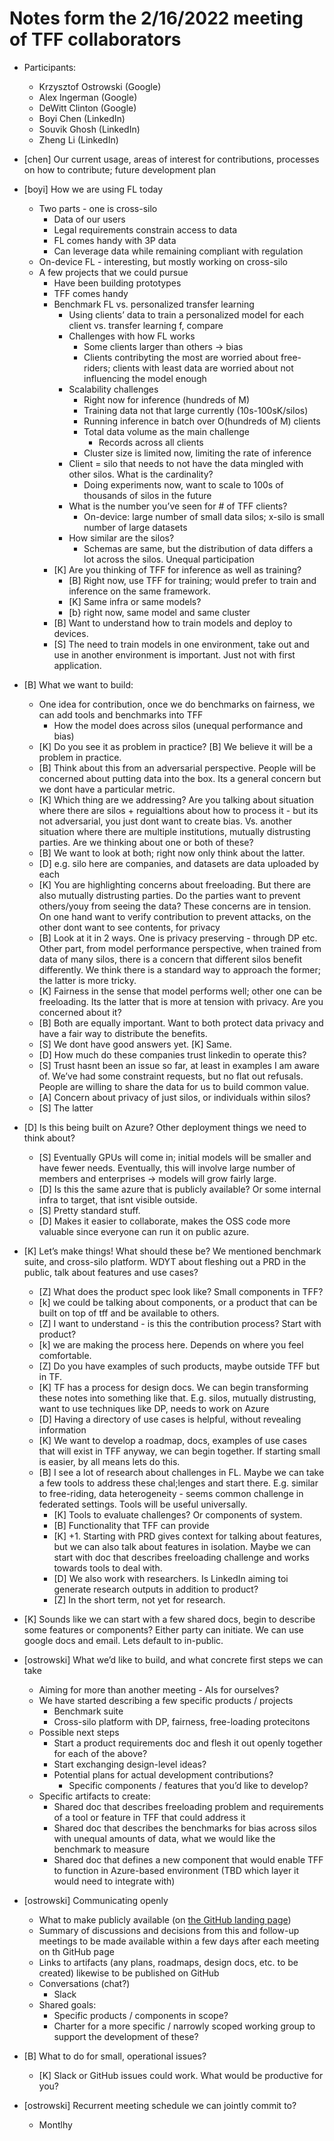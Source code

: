 # Notes form the 2/16/2022 meeting of TFF collaborators

*   Participants:

    *   Krzysztof Ostrowski (Google)
    *   Alex Ingerman (Google)
    *   DeWitt Clinton (Google)
    *   Boyi Chen (LinkedIn)
    *   Souvik Ghosh (LinkedIn)
    *   Zheng Li (LinkedIn)

*   [chen] Our current usage, areas of interest for contributions, processes on
    how to contribute; future development plan

*   [boyi] How we are using FL today

    *   Two parts - one is cross-silo
        *   Data of our users
        *   Legal requirements constrain access to data
        *   FL comes handy with 3P data
        *   Can leverage data while remaining compliant with regulation
    *   On-device FL - interesting, but mostly working on cross-silo
    *   A few projects that we could pursue
        *   Have been building prototypes
        *   TFF comes handy
        *   Benchmark FL vs. personalized transfer learning
            *   Using clients’ data to train a personalized model for each
                client vs. transfer learning f, compare
            *   Challenges with how FL works
                *   Some clients larger than others -> bias
                *   Clients contribyting the most are worried about free-riders;
                    clients with least data are worried about not influencing
                    the model enough
            *   Scalability challenges
                *   Right now for inference (hundreds of M)
                *   Training data not that large currently (10s-100sK/silos)
                *   Running inference in batch over O(hundreds of M) clients
                *   Total data volume as the main challenge
                    *   Records across all clients
                *   Cluster size is limited now, limiting the rate of inference
            *   Client = silo that needs to not have the data mingled with other
                silos. What is the cardinality?
                *   Doing experiments now, want to scale to 100s of thousands of
                    silos in the future
            *   What is the number you’ve seen for # of TFF clients?
                *   On-device: large number of small data silos; x-silo is small
                    number of large datasets
            *   How similar are the silos?
                *   Schemas are same, but the distribution of data differs a lot
                    across the silos. Unequal participation
        *   [K] Are you thinking of TFF for inference as well as training?
            *   [B] Right now, use TFF for training; would prefer to train and
                inference on the same framework.
            *   [K] Same infra or same models?
            *   [b} right now, same model and same cluster
        *   [B] Want to understand how to train models and deploy to devices.
        *   [S] The need to train models in one environment, take out and use in
            another environment is important. Just not with first application.

*   [B] What we want to build:

    *   One idea for contribution, once we do benchmarks on fairness, we can add
        tools and benchmarks into TFF
        *   How the model does across silos (unequal performance and bias)
    *   [K] Do you see it as problem in practice? [B] We believe it will be a
        problem in practice.
    *   [B] Think about this from an adversarial perspective. People will be
        concerned about putting data into the box. Its a general concern but we
        dont have a particular metric.
    *   [K] Which thing are we addressing? Are you talking about situation where
        there are silos + reguialtions about how to process it - but its not
        adversarial, you just dont want to create bias. Vs. another situation
        where there are multiple institutions, mutually distrusting parties. Are
        we thinking about one or both of these?
    *   [B] We want to look at both; right now only think about the latter.
    *   [D] e.g. silo here are companies, and datasets are data uploaded by each
    *   [K] You are highlighting concerns about freeloading. But there are also
        mutually distrusting parties. Do the parties want to prevent others/youy
        from seeing the data? These concerns are in tension. On one hand want to
        verify contribution to prevent attacks, on the other dont want to see
        contents, for privacy
    *   [B] Look at it in 2 ways. One is privacy preserving - through DP etc.
        Other part, from model performance perspective, when trained from data
        of many silos, there is a concern that different silos benefit
        differently. We think there is a standard way to approach the former;
        the latter is more tricky.
    *   [K] Fairness in the sense that model performs well; other one can be
        freeloading. Its the latter that is more at tension with privacy. Are
        you concerned about it?
    *   [B] Both are equally important. Want to both protect data privacy and
        have a fair way to distribute the benefits.
    *   [S] We dont have good answers yet. [K] Same.
    *   [D] How much do these companies trust linkedin to operate this?
    *   [S] Trust hasnt been an issue so far, at least in examples I am aware
        of. We’ve had some constraint requests, but no flat out refusals. People
        are willing to share the data for us to build common value.
    *   [A] Concern about privacy of just silos, or individuals within silos?
    *   [S] The latter

*   [D] Is this being built on Azure? Other deployment things we need to think
    about?

    *   [S] Eventually GPUs will come in; initial models will be smaller and
        have fewer needs. Eventually, this will involve large number of members
        and enterprises → models will grow fairly large.
    *   [D] Is this the same azure that is publicly available? Or some internal
        infra to target, that isnt visible outside.
    *   [S] Pretty standard stuff.
    *   [D] Makes it easier to collaborate, makes the OSS code more valuable
        since everyone can run it on public azure.

*   [K] Let’s make things! What should these be? We mentioned benchmark suite,
    and cross-silo platform. WDYT about fleshing out a PRD in the public, talk
    about features and use cases?

    *   [Z] What does the product spec look like? Small components in TFF?
    *   [k] we could be talking about components, or a product that can be built
        on top of tff and be available to others.
    *   [Z] I want to understand - is this the contribution process? Start with
        product?
    *   [k] we are making the process here. Depends on where you feel
        comfortable.
    *   [Z] Do you have examples of such products, maybe outside TFF but in TF.
    *   [K] TF has a process for design docs. We can begin transforming these
        notes into something like that. E.g. silos, mutually distrusting, want
        to use techniques like DP, needs to work on Azure
    *   [D] Having a directory of use cases is helpful, without revealing
        information
    *   [K] We want to develop a roadmap, docs, examples of use cases that will
        exist in TFF anyway, we can begin together. If starting small is easier,
        by all means lets do this.
    *   [B] I see a lot of research about challenges in FL. Maybe we can take a
        few tools to address these chal;lenges and start there. E.g. similar to
        free-riding, data heterogeneity - seems common challenge in federated
        settings. Tools will be useful universally.
        *   [K] Tools to evaluate challenges? Or components of system.
        *   [B] Functionality that TFF can provide
        *   [K] +1. Starting with PRD gives context for talking about features,
            but we can also talk about features in isolation. Maybe we can start
            with doc that describes freeloading challenge and works towards
            tools to deal with.
        *   [D] We also work with researchers. Is LinkedIn aiming toi generate
            research outputs in addition to product?
        *   [Z] In the short term, not yet for research.

*   [K] Sounds like we can start with a few shared docs, begin to describe some
    features or components? Either party can initiate. We can use google docs
    and email. Lets default to in-public.

*   [ostrowski] What we’d like to build, and what concrete first steps we can
    take

    *   Aiming for more than another meeting - AIs for ourselves?
    *   We have started describing a few specific products / projects
        *   Benchmark suite
        *   Cross-silo platform with DP, fairness, free-loading protecitons
    *   Possible next steps
        *   Start a product requirements doc and flesh it out openly together
            for each of the above?
        *   Start exchanging design-level ideas?
        *   Potential plans for actual development contributions?
            *   Specific components / features that you’d like to develop?
    *   Specific artifacts to create:
        *   Shared doc that describes freeloading problem and requirements of a
            tool or feature in TFF that could address it
        *   Shared doc that describes the benchmarks for bias across silos with
            unequal amounts of data, what we would like the benchmark to measure
        *   Shared doc that defines a new component that would enable TFF to
            function in Azure-based environment (TBD which layer it would need
            to integrate with)

*   [ostrowski] Communicating openly

    *   What to make publicly available (on
        [the GitHub landing page](https://github.com/google-parfait/tensorflow-federated/blob/main/docs/collaborations/README.md))
    *   Summary of discussions and decisions from this and follow-up meetings to
        be made available within a few days after each meeting on th GitHub page
    *   Links to artifacts (any plans, roadmaps, design docs, etc. to be
        created) likewise to be published on GitHub
    *   Conversations (chat?)
        *   Slack
    *   Shared goals:
        *   Specific products / components in scope?
        *   Charter for a more specific / narrowly scoped working group to
            support the development of these?

*   [B] What to do for small, operational issues?

    *   [K] Slack or GitHub issues could work. What would be productive for you?

*   [ostrowski] Recurrent meeting schedule we can jointly commit to?

    *   Montlhy
